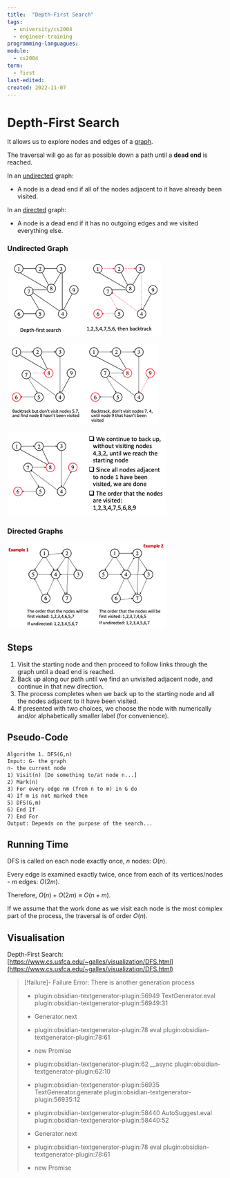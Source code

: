 ```yaml
---
title:  "Depth-First Search"
tags:
  - university/cs2004
  - engineer-training 
programming-languagues:
module:
  - cs2004
term:
  - first
last-edited:
created: 2022-11-07
---
```

# Depth-First Search
It allows us to explore nodes and edges of a [graph](notes/general/graphs.md).

The traversal will go as far as possible down a path until a **dead end** is reached.

In an [undirected](notes/general/graphs.md#Undirected%7Cundirected) graph:
- A node is a dead end if all of the nodes adjacent to it have already been visited.

In an [directed](notes/general/graphs.md#Directed%7Cdirected) graph:
- A node is a dead end if it has no outgoing edges and we visited everything else.

### Undirected Graph
![400](notes/images/Screenshot%202022-11-07%20at%2009.58.41.png)

![400](notes/images/Screenshot%202022-11-07%20at%2009.58.55.png)

![400](notes/images/Screenshot%202022-11-07%20at%2010.00.55.png)

### Directed Graphs
![400](notes/images/Screenshot%202022-11-07%20at%2010.01.48.png)

## Steps
1. Visit the starting node and then proceed to follow links through the graph until a dead end is reached.
2. Back up along our path until we find an unvisited adjacent node, and continue in that new direction.
3. The process completes when we back up to the starting node and all the nodes adjacent to it have been visited.
4. If presented with two choices, we choose the node with numerically and/or alphabetically smaller label (for convenience).

## Pseudo-Code
```
Algorithm 1. DFS(G,n)  
Input: G- the graph  
n- the current node  
1) Visit(n) [Do something to/at node n...]  
2) Mark(n)  
3) For every edge nm (from n to m) in G do  
4) If m is not marked then  
5) DFS(G,m)  
6) End If  
7) End For  
Output: Depends on the purpose of the search...
```

## Running Time
DFS is called on each node exactly once, $n$ nodes: $O(n)$.

Every edge is examined exactly twice, once from each of its vertices/nodes - $m$ edges: $O(2m)$.

Therefore, $O(n) + O(2m) \equiv O(n+m)$.

If we assume that the work done as we visit each node is the most complex part of the process, the traversal is of order $O(n)$.

## Visualisation
Depth-First Search: [https://www.cs.usfca.edu/~galles/visualization/DFS.html](https://www.cs.usfca.edu/~galles/visualization/DFS.html)
> [!failure]- Failure 
>   Error: There is another generation process
>   
>   - plugin:obsidian-textgenerator-plugin:56949 TextGenerator.eval
>     plugin:obsidian-textgenerator-plugin:56949:31
>   
>   - Generator.next
>   
>   - plugin:obsidian-textgenerator-plugin:78 eval
>     plugin:obsidian-textgenerator-plugin:78:61
>   
>   - new Promise
>   
>   - plugin:obsidian-textgenerator-plugin:62 __async
>     plugin:obsidian-textgenerator-plugin:62:10
>   
>   - plugin:obsidian-textgenerator-plugin:56935 TextGenerator.generate
>     plugin:obsidian-textgenerator-plugin:56935:12
>   
>   - plugin:obsidian-textgenerator-plugin:58440 AutoSuggest.eval
>     plugin:obsidian-textgenerator-plugin:58440:52
>   
>   - Generator.next
>   
>   - plugin:obsidian-textgenerator-plugin:78 eval
>     plugin:obsidian-textgenerator-plugin:78:61
>   
>   - new Promise
>   
>  
